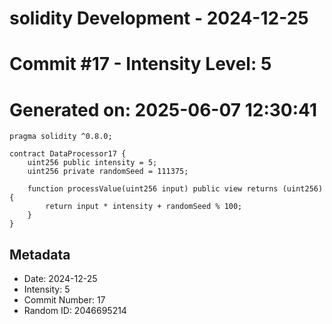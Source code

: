 ﻿# solidity Development - 2024-12-25
# Commit #17 - Intensity Level: 5
# Generated on: 2025-06-07 12:30:41
```solidity
pragma solidity ^0.8.0;

contract DataProcessor17 {
    uint256 public intensity = 5;
    uint256 private randomSeed = 111375;

    function processValue(uint256 input) public view returns (uint256) {
        return input * intensity + randomSeed % 100;
    }
}
```
## Metadata
- Date: 2024-12-25
- Intensity: 5
- Commit Number: 17
- Random ID: 2046695214
